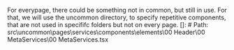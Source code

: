 For everypage, there could be something not in common, but still in use. For that, we will use the uncommon directory, to specify repetitive components, that are not used in specififc folders but not on every page.
[]: # Path: src\uncommon\pages\services\components\elements\00 Header\00 MetaServices\00 MetaServices.tsx